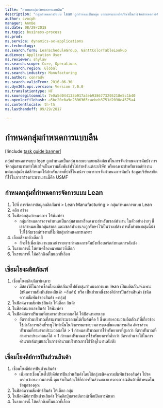 ```yaml
--- 
title: "กำหนดกลุ่มกำหนดการแบบลีน"
description: "กลุ่มกำหนดการแบบ lean ถูกกำหนดเป็นกลุ่ม และแยกแยะผลิตภัณฑ์ในการจัดกำหนดการคัมบัง "
author: cvocph
manager: AnnBe
ms.date: 08/29/2018
ms.topic: business-process
ms.prod: 
ms.service: dynamics-ax-applications
ms.technology: 
ms.search.form: LeanScheduleGroup, GanttColorTableLookup
audience: Application User
ms.reviewer: shylaw
ms.search.scope: Core, Operations
ms.search.region: Global
ms.search.industry: Manufacturing
ms.author: conradv
ms.search.validFrom: 2016-06-30
ms.dyn365.ops.version: Version 7.0.0
ms.translationtype: HT
ms.sourcegitcommit: 7e0a5d044133b917a3eb9386773205218e5c1b40
ms.openlocfilehash: a5bc20c0a9e2396365caebeb3751d2090e4575a4
ms.contentlocale: th-th
ms.lasthandoff: 09/29/2017

---
```

# <a name="define-lean-schedule-groups"></a>กำหนดกลุ่มกำหนดการแบบลีน

[!include [task guide banner](../../includes/task-guide-banner.md)]

กลุ่มกำหนดการแบบ lean ถูกกำหนดเป็นกลุ่ม และแยกแยะผลิตภัณฑ์ในการจัดกำหนดการคัมบัง  การจัดกลุ่มสามารถทำให้เสร็จเป็นความสัมพันธ์ทั่วไปสำหรับแต่ละบริษัท หรือเฉพาะสำหรับเซลล์ทำงาน  แต่ละกลุ่มมีรหัสสีกำหนดให้สำหรับภาพที่บ่งชี้ในหน้ารายการการจัดกำหนดการคัมบัง  ข้อมูลบริษัทสาธิตที่ใช้ในการสร้างกระบวนงานนี้คือ USMF


## <a name="define-lean-scheduling-group"></a>กำหนดกลุ่มที่กำหนดการจัดการแบบ Lean
1. ไปที่ การจัดการข้อมูลผลิตภัณฑ์ > Lean Manufacturing > กลุ่มกำหนดการแบบ Lean
2. คลิก สร้าง
3. ในฟิลด์กลุ่มกำหนดการ ให้พิมพ์ค่า
    * กลุ่มกำหนดการอาจกำหนดเป็นกลุ่มสากลหรือเฉพาะสำหรับเซลล์ทำงาน  ในตัวอย่างง่ายๆ นี้ เรากำหนดเป็นกลุ่มสากล และเซลล์ทำงานจะถูกรักษาไว้เป็นว่างเปล่า  การตั้งค่าของกลุ่มนี้นำไปใช้กับเซลล์ทำงานที่ไม่มีกลุ่มกำหนดการเฉพาะ  
4. เลือกสีจากตัวเลือกสี
    * สีจะใช้เพื่อเน้นงานบนหน้ารายการกำหนดการคัมบังหรือบอร์ดกำหนดการคัมบัง  
5. ในรายการนี้ ให้ทำเครื่องหมายแถวที่เลือก
6. ในรายการนี้ ให้คลิกลิงค์ในแถวที่เลือก

## <a name="associate-product"></a>เชื่อมโยงผลิตภัณฑ์
1. เชื่อมโยงผลิตภัณฑ์เฉพาะ
    * มีสองวิธีในการเชื่อมโยงผลิตภัณฑ์ไปยังกลุ่มกำหนดการแบบ lean เป็นผลิตภัณฑ์เฉพาะ (ชนิดความสัมพันธ์ของสินค้า =สินค้า) หรือ เป็นส่วนหนึ่งของคีย์การปันส่วนสินค้า (ชนิดความสัมพันธ์ของสินค้า =กลุ่ม)    
2. ในฟิลด์ความสัมพันธ์สินค้า ให้เลือก สินค้า
3. ในฟิลด์หมายเลขสินค้า ให้พิมพ์ค่า
4. ในฟิลด์อัตราปริมาณที่สามารถประมวลผลได้ ให้ป้อนหมายเลข
    * อัตราส่วนปริมาณที่สามารถประมวลผลได้เริ่มต้นคือ 1 ซึ่งหมายความว่าผลิตภัณฑ์ที่เกี่ยวข้องใช้กำลังการผลิตที่ระบุไว้เท่านั้นในกิจกรรมกระบวนการของขั้นตอนการผลิต  อัตราส่วนปริมาณที่สามารถประมวลผลได้ > 1 กำหนดปริมาณการใช้ทรัพยากรที่สูงกว่า อัตราปริมาณที่สามารถประมวลผลได้ < 1 กำหนดปริมาณการใช้ทรัพยากรที่ต่ำกว่า อัตราส่วนจะใช้ในการคำนวณต้นทุนและในการคำนวณปริมาณการใช้วัสดุในงานคัมบัง  

## <a name="associate-item-allocation-key"></a>เชื่อมโยงคีย์การปันส่วนสินค้า
1. เชื่อมโยงคีย์การปันส่วนสินค้า
    * เพิ่มการเชื่อมโยงไปยังคีย์การปันส่วนสินค้าโดยใช้กลุ่มชนิดความสัมพันธ์ของสินค้า    โปรดทราบว่ากระบวนการนี้ คุณจำเป็นต้องใช้คีย์การปันส่วนของการคาดการณ์สินค้าที่กำหนดในข้อมูลของคุณ  
2. ในฟิลด์ความสัมพัทธ์สินค้า ให้เลือก กลุ่ม
3. ในฟิลด์คีย์การปันส่วนสินค้า ให้คลิกปุ่มดรอปดาวน์เพื่อเปิดการค้นหา
4. ในรายการนี้ ให้คลิกลิงค์ในแถวที่เลือก


